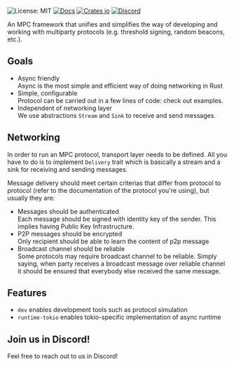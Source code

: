 ![License: MIT](https://img.shields.io/crates/l/round-based.svg)
[![Docs](https://docs.rs/round-based/badge.svg)](https://docs.rs/round-based)
[![Crates io](https://img.shields.io/crates/v/round-based.svg)](https://crates.io/crates/round-based)
[![Discord](https://img.shields.io/discord/905194001349627914?logo=discord&logoColor=ffffff&label=Discord)](https://discordapp.com/channels/905194001349627914/1285268686147424388)

An MPC framework that unifies and simplifies the way of developing and working with
multiparty protocols (e.g. threshold signing, random beacons, etc.).

## Goals

* Async friendly \
  Async is the most simple and efficient way of doing networking in Rust
* Simple, configurable \
  Protocol can be carried out in a few lines of code: check out examples.
* Independent of networking layer \
  We use abstractions `Stream` and `Sink` to receive and send messages.

## Networking

In order to run an MPC protocol, transport layer needs to be defined. All you have to do is to
implement `Delivery` trait which is basically a stream and a sink for receiving and sending messages.

Message delivery should meet certain criterias that differ from protocol to protocol (refer to
the documentation of the protocol you're using), but usually they are:

* Messages should be authenticated \
  Each message should be signed with identity key of the sender. This implies having Public Key
  Infrastructure.
* P2P messages should be encrypted \
  Only recipient should be able to learn the content of p2p message
* Broadcast channel should be reliable \
  Some protocols may require broadcast channel to be reliable. Simply saying, when party receives a
  broadcast message over reliable channel it should be ensured that everybody else received the same
  message.

## Features

* `dev` enables development tools such as protocol simulation
* `runtime-tokio` enables tokio-specific implementation of async runtime

## Join us in Discord!
Feel free to reach out to us in Discord!
